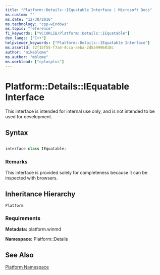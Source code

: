 ```yaml
---
title: "Platform::Details::IEquatable Interface | Microsoft Docs"
ms.custom: ""
ms.date: "12/30/2016"
ms.technology: "cpp-windows"
ms.topic: "reference"
f1_keywords: ["VCCORLIB/Platform::Details::IEquatable"]
dev_langs: ["C++"]
helpviewer_keywords: ["Platform::Details::IEquatable Interface"]
ms.assetid: 72f15f55-f7a4-4cca-aeba-2d5a9996818c
author: "mikeblome"
ms.author: "mblome"
ms.workload: ["cplusplus"]
---
```

# Platform::Details::IEquatable Interface

This interface is intended for internal use only, and is not intended to be used for development.

## Syntax

```cpp

interface class IEquatable;
```

### Remarks

This interface is provided solely for completeness because it can be inspected with browsers.

## Inheritance Hierarchy

`Platform`

### Requirements

**Metadata:** platform.winmd

**Namespace:** Platform::Details

## See Also

[Platform Namespace](platform-namespace-c-cx.md)